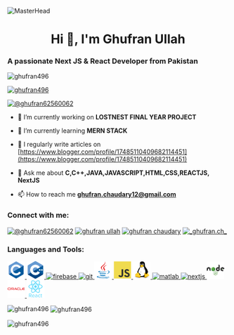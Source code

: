 ![MasterHead](https://png.pngtree.com/background/20220729/original/pngtree-programming-and-coding-banner-working-picture-image_1862296.jpg)
<h1 align="center">Hi 👋, I'm Ghufran Ullah</h1>
<h3>A passionate Next JS & React Developer from Pakistan</h3>

<p align="left"> <img src="https://komarev.com/ghpvc/?username=ghufran496&label=Profile%20views&color=0e75b6&style=flat" alt="ghufran496" /> </p>

<p align="left"> <a href="https://github.com/ryo-ma/github-profile-trophy"><img src="https://github-profile-trophy.vercel.app/?username=ghufran496" alt="ghufran496" /></a> </p>

<p align="left"> <a href="https://twitter.com/@ghufran62560062" target="blank"><img src="https://img.shields.io/twitter/follow/@ghufran62560062?logo=twitter&style=for-the-badge" alt="@ghufran62560062" /></a> </p>

- 🔭 I’m currently working on **LOSTNEST FINAL YEAR PROJECT**

- 🌱 I’m currently learning **MERN STACK**

- 📝 I regularly write articles on [https://www.blogger.com/profile/17485110409682114451](https://www.blogger.com/profile/17485110409682114451)

- 💬 Ask me about **C,C++,JAVA,JAVASCRIPT,HTML,CSS,REACTJS, NextJS**

- 📫 How to reach me **ghufran.chaudary12@gmail.com**

<h3 align="left">Connect with me:</h3>
<p align="left">
<a href="https://twitter.com/@ghufran62560062" target="blank"><img align="center" src="https://raw.githubusercontent.com/rahuldkjain/github-profile-readme-generator/master/src/images/icons/Social/twitter.svg" alt="@ghufran62560062" height="30" width="40" /></a>
<a href="https://linkedin.com/in/ghufran ullah" target="blank"><img align="center" src="https://raw.githubusercontent.com/rahuldkjain/github-profile-readme-generator/master/src/images/icons/Social/linked-in-alt.svg" alt="ghufran ullah" height="30" width="40" /></a>
<a href="https://fb.com/ghufran chaudary" target="blank"><img align="center" src="https://raw.githubusercontent.com/rahuldkjain/github-profile-readme-generator/master/src/images/icons/Social/facebook.svg" alt="ghufran chaudary" height="30" width="40" /></a>
<a href="https://instagram.com/_ghufran.ch_" target="blank"><img align="center" src="https://raw.githubusercontent.com/rahuldkjain/github-profile-readme-generator/master/src/images/icons/Social/instagram.svg" alt="_ghufran.ch_" height="30" width="40" /></a>
</p>

<h3 align="left">Languages and Tools:</h3>
<p align="left"> <a href="https://www.cprogramming.com/" target="_blank" rel="noreferrer"> <img src="https://raw.githubusercontent.com/devicons/devicon/master/icons/c/c-original.svg" alt="c" width="40" height="40"/> </a> <a href="https://www.w3schools.com/cpp/" target="_blank" rel="noreferrer"> <img src="https://raw.githubusercontent.com/devicons/devicon/master/icons/cplusplus/cplusplus-original.svg" alt="cplusplus" width="40" height="40"/> </a> <a href="https://firebase.google.com/" target="_blank" rel="noreferrer"> <img src="https://www.vectorlogo.zone/logos/firebase/firebase-icon.svg" alt="firebase" width="40" height="40"/> </a> <a href="https://git-scm.com/" target="_blank" rel="noreferrer"> <img src="https://www.vectorlogo.zone/logos/git-scm/git-scm-icon.svg" alt="git" width="40" height="40"/> </a> <a href="https://www.java.com" target="_blank" rel="noreferrer"> <img src="https://raw.githubusercontent.com/devicons/devicon/master/icons/java/java-original.svg" alt="java" width="40" height="40"/> </a> <a href="https://developer.mozilla.org/en-US/docs/Web/JavaScript" target="_blank" rel="noreferrer"> <img src="https://raw.githubusercontent.com/devicons/devicon/master/icons/javascript/javascript-original.svg" alt="javascript" width="40" height="40"/> </a> <a href="https://www.linux.org/" target="_blank" rel="noreferrer"> <img src="https://raw.githubusercontent.com/devicons/devicon/master/icons/linux/linux-original.svg" alt="linux" width="40" height="40"/> </a> <a href="https://www.mathworks.com/" target="_blank" rel="noreferrer"> <img src="https://upload.wikimedia.org/wikipedia/commons/2/21/Matlab_Logo.png" alt="matlab" width="40" height="40"/> </a> <a href="https://nextjs.org/" target="_blank" rel="noreferrer"> <img src="https://cdn.worldvectorlogo.com/logos/nextjs-2.svg" alt="nextjs" width="40" height="40"/> </a> <a href="https://nodejs.org" target="_blank" rel="noreferrer"> <img src="https://raw.githubusercontent.com/devicons/devicon/master/icons/nodejs/nodejs-original-wordmark.svg" alt="nodejs" width="40" height="40"/> </a> <a href="https://www.oracle.com/" target="_blank" rel="noreferrer"> <img src="https://raw.githubusercontent.com/devicons/devicon/master/icons/oracle/oracle-original.svg" alt="oracle" width="40" height="40"/> </a> <a href="https://reactjs.org/" target="_blank" rel="noreferrer"> <img src="https://raw.githubusercontent.com/devicons/devicon/master/icons/react/react-original-wordmark.svg" alt="react" width="40" height="40"/> </a> </p>

<p><img align="left" src="https://github-readme-stats.vercel.app/api/top-langs?username=ghufran496&show_icons=true&locale=en&layout=compact" alt="ghufran496" /></p>

<p>&nbsp;<img align="center" src="https://github-readme-stats.vercel.app/api?username=ghufran496&show_icons=true&locale=en" alt="ghufran496" /></p>


<p><img align="center" src="https://github-readme-streak-stats.herokuapp.com/?user=ghufran496&" alt="ghufran496" /></p>



